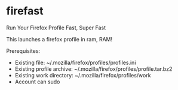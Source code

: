 # firefast
Run Your Firefox Profile Fast, Super Fast

This launches a firefox profile in ram, RAM!

Prerequisites:
 - Existing file: ~/.mozilla/firefox/profiles/profiles.ini
 - Existing profile archive: ~/.mozilla/firefox/profiles/profile.tar.bz2
 - Existing work directory: ~/.mozilla/firefox/profiles/work
 - Account can sudo
